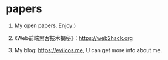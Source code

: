 papers
======

1. My open papers. Enjoy:)

2. 《Web前端黑客技术揭秘》：https://web2hack.org

3. My blog: https://evilcos.me, U can get more info about me.
